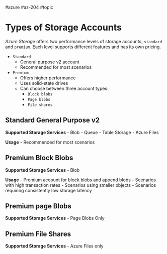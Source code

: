 #azure #az-204 #topic 

# Types of Storage Accounts
*Azure Storage* offers two performance levels of storage accounts; `standard` and `premium`.
Each level supports different features and has its own pricing.
- `Standard`
	- General purpose v2 account
	- Recommended for most scenarios
- `Premium`
	- Offers higher performance
	- Uses solid-state drives
	- Can choose between three account types:
		- `Block blobs`
		- `Page blobs`
		- `File shares`

## Standard General Purpose v2
**Supported Storage Services**
	- Blob
	- Queue
	- Table Storage
	- Azure Files

**Usage**
	- Recommended for most scenarios

## Premium Block Blobs
**Supported Storage Services**
	- Blob

**Usage**
	- Premium account for block blobs and append blobs
	- Scenarios with high transaction rates
	- Scenarios using smaller objects
	- Scenarios requiring consistently low storage latency

## Premium page Blobs
**Supported Storage Services**
	- Page Blobs Only

## Premium File Shares
**Supported Storage Services**
	- Azure Files only